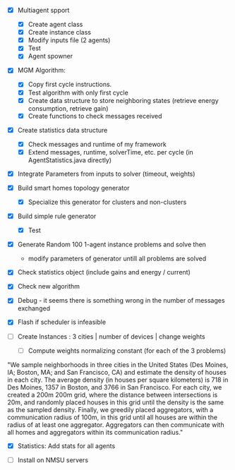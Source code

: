
- [x] Multiagent spport
    - [x] Create agent class
    - [x] Create instance class
    - [x] Modify inputs file (2 agents)
    - [x] Test
    - [x] Agent spowner

- [x] MGM Algorithm:
    - [x] Copy first cycle instructions.
    - [x] Test algorithm with only first cycle
    - [x] Create data structure to store neighboring states (retrieve energy consumption, retrieve gain)
    - [x] Create functions to check messages received

- [x] Create statistics data structure
    - [x] Check messages and runtime of my framework
    - [x] Extend messages, runtime, solverTime, etc. per cycle (in AgentStatistics.java directly)

- [x] Integrate Parameters from inputs to solver (timeout, weights)

- [x] Build smart homes topology generator
    - [x] Specialize this generator for clusters and non-clusters
    
- [x] Build simple rule generator 
    - [x] Test

- [x] Generate Random 100 1-agent instance problems and solve then 
   - modify parameters of generator untill all problems are solved  

- [x] Check statistics object (include gains and energy / current)
- [x] Check new algorithm

- [x] Debug - it seems there is something wrong in the number of messages exchanged 
- [x] Flash if scheduler is infeasible

- [ ] Create Instances : 3 cities | number of devices | change weights
    - [ ] Compute weights normalizing constant (for each of the 3 problems)
 
"We sample neighborhoods in three cities in the United States (Des Moines, IA;
Boston, MA; and San Francisco, CA) and estimate the density of houses in each city. 
The average density (in houses per square kilometers) is 718 in Des Moines, 
1357 in Boston, and 3766 in San Francisco. 
For each city, we created a 200m 200m grid, where the distance between intersections is 20m, 
and randomly placed houses in this grid until the density is the same as the sampled density. 
Finally, we greedily placed aggregators, with a communication radius of 100m, 
in this grid until all houses are within the radius of at least one aggregator. 
Aggregators can then communicate with all homes and aggregators within its communication radius."

- [x] Statistics: Add stats for all agents

- [ ] Install on NMSU servers




